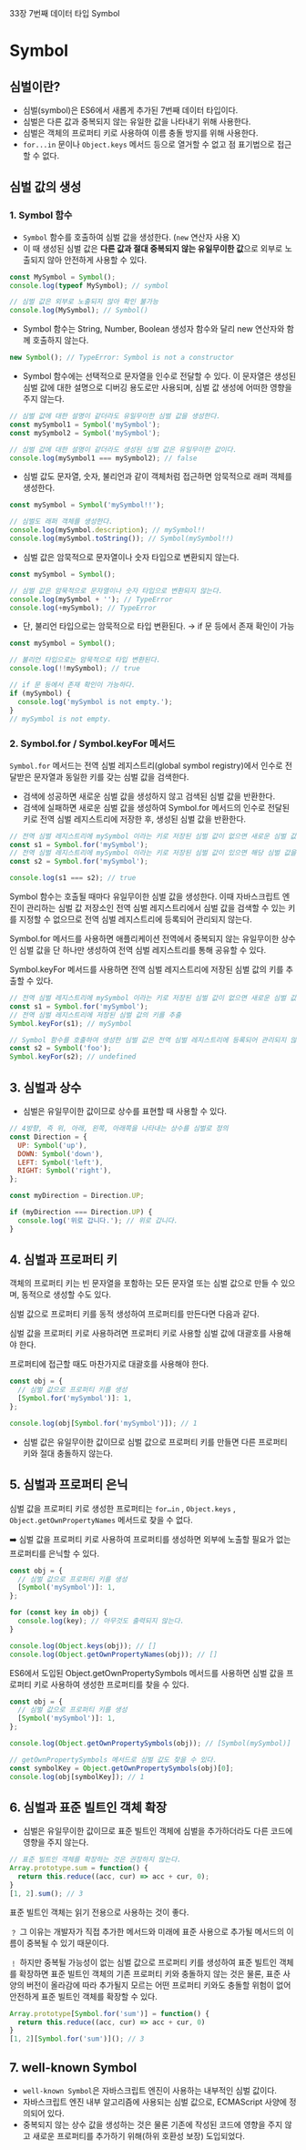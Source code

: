 33장 7번째 데이터 타입 Symbol


# Symbol

## 심벌이란?
- 심벌(symbol)은 ES6에서 새롭게 추가된 7번째 데이터 타입이다.
- 심벌은 다른 값과 중복되지 않는 유일한 값을 나타내기 위해 사용한다.
- 심벌은 객체의 프로퍼티 키로 사용하여 이름 충돌 방지를 위해 사용한다.
- `for...in` 문이나 `Object.keys` 메서드 등으로 열거할 수 없고 점 표기법으로 접근할 수 없다.
  

## 심벌 값의 생성
### 1. Symbol 함수
- `Symbol` 함수를 호출하여 심벌 값을 생성한다. (`new` 연산자 사용 X)
- 이 때 생성된 심벌 값은 **다른 값과 절대 중복되지 않는 유일무이한 값**으로  외부로 노출되지 않아 안전하게 사용할 수 있다.
```javascript
const MySymbol = Symbol();
console.log(typeof MySymbol); // symbol

// 심벌 값은 외부로 노출되지 않아 확인 불가능
console.log(MySymbol); // Symbol()
```

- Symbol 함수는 String, Number, Boolean 생성자 함수와 달리 new 연산자와 함께 호출하지 않는다.
```javascript
new Symbol(); // TypeError: Symbol is not a constructor
```

- Symbol 함수에는 선택적으로 문자열을 인수로 전달할 수 있다. 이 문자열은 생성된 심벌 값에 대한 설명으로 디버깅 용도로만 사용되며, 심벌 값 생성에 어떠한 영향을 주지 않는다.
```javascript
// 심벌 값에 대한 설명이 같더라도 유일무이한 심벌 값을 생성한다.
const mySymbol1 = Symbol('mySymbol');
const mySymbol2 = Symbol('mySymbol');

// 심벌 값에 대한 설명이 같더라도 생성된 심벌 값은 유일무이한 값이다.
console.log(mySymbol1 === mySymbol2); // false
```

- 심벌 값도 문자열, 숫자, 불리언과 같이 객체처럼 접근하면 암묵적으로 래퍼 객체를 생성한다.
```javascript
const mySymbol = Symbol('mySymbol!!');

// 심벌도 래퍼 객체를 생성한다.
console.log(mySymbol.description); // mySymbol!!
console.log(mySymbol.toString()); // Symbol(mySymbol!!)
```

- 심벌 값은 암묵적으로 문자열이나 숫자 타입으로 변환되지 않는다.
```javascript
const mySymbol = Symbol();

// 심벌 값은 암묵적으로 문자열이나 숫자 타입으로 변환되지 않는다.
console.log(mySymbol + ''); // TypeError
console.log(+mySymbol); // TypeError
```

- 단, 불리언 타입으로는 암묵적으로 타입 변환된다. → if 문 등에서 존재 확인이 가능
```javascript
const mySymbol = Symbol();

// 불리언 타입으로는 암묵적으로 타입 변환된다.
console.log(!!mySymbol); // true

// if 문 등에서 존재 확인이 가능하다.
if (mySymbol) {
  console.log('mySymbol is not empty.');
}
// mySymbol is not empty.
```



### 2. Symbol.for / Symbol.keyFor 메서드
`Symbol.for` 메서드는 전역 심벌 레지스트리(global symbol registry)에서 인수로 전달받은 문자열과 동일한 키를 갖는 심벌 값을 검색한다.
- 검색에 성공하면 새로운 심벌 값을 생성하지 않고 검색된 심벌 값을 반환한다.
- 검색에 실패하면 새로운 심벌 값을 생성하여 Symbol.for 메서드의 인수로 전달된 키로 전역 심벌 레지스트리에 저장한 후, 생성된 심벌 값을 반환한다. 
```javascript
// 전역 심벌 레지스트리에 mySymbol 이라는 키로 저장된 심벌 값이 없으면 새로운 심벌 값을 생성
const s1 = Symbol.for('mySymbol');
// 전역 심벌 레지스트리에 mySymbol 이라는 키로 저장된 심벌 값이 있으면 해당 심벌 값을 반환
const s2 = Symbol.for('mySymbol');

console.log(s1 === s2); // true
```

Symbol 함수는 호출될 때마다 유일무이한 심벌 값을 생성한다. 이때 자바스크립트 엔진이 관리하는 심벌 값 저장소인 전역 심벌 레지스트리에서 심벌 값을 검색할 수 있는 키를 지정할 수 없으므로 전역 심벌 레지스트리에 등록되어 관리되지 않는다.

Symbol.for 메서드를 사용하면 애플리케이션 전역에서 중복되지 않는 유일무이한 상수인 심벌 값을 단 하나만 생성하여 전역 심벌 레지스트리를 통해 공유할 수 있다.

Symbol.keyFor 메서드를 사용하면 전역 심벌 레지스트리에 저장된 심벌 값의 키를 추출할 수 있다.

```javascript
// 전역 심벌 레지스트리에 mySymbol 이라는 키로 저장된 심벌 값이 없으면 새로운 심벌 값을 생성
const s1 = Symbol.for('mySymbol');
// 전역 심벌 레지스트리에 저장된 심벌 값의 키를 추출
Symbol.keyFor(s1); // mySymbol

// Symbol 함수를 호출하여 생성한 심벌 값은 전역 심벌 레지스트리에 등록되어 관리되지 않는다.
const s2 = Symbol('foo');
Symbol.keyFor(s2); // undefined
```



## 3. 심벌과 상수
- 심벌은 유일무이한 값이므로 상수를 표현할 때 사용할 수 있다.
```javascript
// 4방향, 즉 위, 아래, 왼쪽, 아래쪽을 나타내는 상수를 심벌로 정의
const Direction = {
  UP: Symbol('up'),
  DOWN: Symbol('down'),
  LEFT: Symbol('left'),
  RIGHT: Symbol('right'),
};

const myDirection = Direction.UP;

if (myDirection === Direction.UP) {
  console.log('위로 갑니다.'); // 위로 갑니다.
}
```


## 4. 심벌과 프로퍼티 키
객체의 프로퍼티 키는 빈 문자열을 포함하는 모든 문자열 또는 심벌 값으로 만들 수 있으며, 동적으로 생성할 수도 있다.

심벌 값으로 프로퍼티 키를 동적 생성하여 프로퍼티를 만든다면 다음과 같다.

심벌 값을 프로퍼티 키로 사용하려면 프로퍼티 키로 사용할 심벌 값에 대괄호를 사용해야 한다.

프로퍼티에 접근할 때도 마찬가지로 대괄호를 사용해야 한다.


```javascript
const obj = {
  // 심벌 값으로 프로퍼티 키를 생성
  [Symbol.for('mySymbol')]: 1,
};

console.log(obj[Symbol.for('mySymbol')]); // 1
```
- 심벌 값은 유일무이한 값이므로 심벌 값으로 프로퍼티 키를 만들면 다른 프로퍼티 키와 절대 충돌하지 않는다.



## 5. 심벌과 프로퍼티 은닉
심벌 값을 프로퍼티 키로 생성한 프로퍼티는 `for…in` , `Object.keys` , `Object.getOwnPropertyNames` 메서드로 찾을 수 없다.

➡️ 심벌 값을 프로퍼티 키로 사용하여 프로퍼티를 생성하면 외부에 노출할 필요가 없는 프로퍼티를 은닉할 수 있다.

```javascript
const obj = {
  // 심벌 값으로 프로퍼티 키를 생성
  [Symbol('mySymbol')]: 1,
};

for (const key in obj) {
  console.log(key); // 아무것도 출력되지 않는다.
}

console.log(Object.keys(obj)); // []
console.log(Object.getOwnPropertyNames(obj)); // []
```

ES6에서 도입된 Object.getOwnPropertySymbols 메서드를 사용하면 심벌 값을 프로퍼티 키로 사용하여 생성한 프로퍼티를 찾을 수 있다.
```javascript
const obj = {
  // 심벌 값으로 프로퍼티 키를 생성
  [Symbol('mySymbol')]: 1,
};

console.log(Object.getOwnPropertySymbols(obj)); // [Symbol(mySymbol)]

// getOwnPropertySymbols 메서드로 심벌 값도 찾을 수 있다.
const symbolKey = Object.getOwnPropertySymbols(obj)[0];
console.log(obj[symbolKey]); // 1
```
 

## 6. 심벌과 표준 빌트인 객체 확장
- 심벌은 유일무이한 값이므로 표준 빌트인 객체에 심벌을 추가하더라도 다른 코드에 영향을 주지 않는다.
```javascript
// 표준 빌트인 객체를 확장하는 것은 권장하지 않는다.
Array.prototype.sum = function() {
  return this.reduce((acc, cur) => acc + cur, 0);
}
[1, 2].sum(); // 3
```
표준 빌트인 객체는 읽기 전용으로 사용하는 것이 좋다.

﹖ 그 이유는 개발자가 직접 추가한 메서드와 미래에 표준 사용으로 추가될 메서드의 이름이 중복될 수 있기 때문이다.

﹗ 하지만 중복될 가능성이 없는 심벌 값으로 프로퍼티 키를 생성하여 표준 빌트인 객체를 확장하면 표준 빌트인 객체의 기존 프로퍼티 키와 충돌하지 않는 것은 물론, 표준 사양의 버전이 올라감에 따라 추가될지 모르는 어떤 프로퍼티 키와도 충돌할 위험이 없어 안전하게 표준 빌트인 객체를 확장할 수 있다.

```javascript
Array.prototype[Symbol.for('sum')] = function() {
  return this.reduce((acc, cur) => acc + cur, 0)
}
[1, 2][Symbol.for('sum')](); // 3
```


## 7. well-known Symbol
- `well-known Symbol`은 자바스크립트 엔진이 사용하는 내부적인 심벌 값이다.
- 자바스크립트 엔진 내부 알고리즘에 사용되는 심벌 값으로, ECMAScript 사양에 정의되어 있다.
- 중복되지 않는 상수 값을 생성하는 것은 물론 기존에 작성된 코드에 영향을 주지 않고 새로운 프로퍼티를 추가하기 위해(하위 호환성 보장) 도입되었다.
